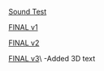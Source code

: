 
[Sound Test](https://hamishpayne.github.io/CODE-WORDS/Processing/SOUNDTEST)

[FINAL v1](https://hamishpayne.github.io/CODE-WORDS/Processing/FINAL_v1)

[FINAL v2](https://hamishpayne.github.io/CODE-WORDS/Processing/FINAL_v2)

[FINAL v3](https://hamishpayne.github.io/CODE-WORDS/Processing/FINAL_v3)\\
-Added 3D text
